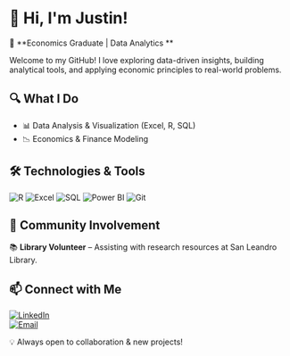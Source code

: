 # 👋 Hi, I'm Justin!  

🚀 **Economics Graduate | Data Analytics **  

Welcome to my GitHub! I love exploring data-driven insights, building analytical tools, and applying economic principles to real-world problems.  

## 🔍 What I Do  
- 📊 Data Analysis & Visualization (Excel, R, SQL)  
- 📉 Economics & Finance Modeling  

## 🛠️ Technologies & Tools  
![R](https://img.shields.io/badge/R-276DC3?style=flat&logo=r&logoColor=white)
![Excel](https://img.shields.io/badge/Excel-217346?style=flat&logo=microsoft-excel&logoColor=white)
![SQL](https://img.shields.io/badge/SQL-4479A1?style=flat&logo=postgresql&logoColor=white)
![Power BI](https://img.shields.io/badge/Power_BI-F2C811?style=flat&logo=power-bi&logoColor=black)
![Git](https://img.shields.io/badge/Git-F05032?style=flat&logo=git&logoColor=white)  

## 🤝 Community Involvement  
📚 **Library Volunteer** – Assisting with research resources at San Leandro Library.  

## 📫 Connect with Me  
[![LinkedIn](https://img.shields.io/badge/LinkedIn-0A66C2?style=flat&logo=linkedin&logoColor=white)](www.linkedin.com/in/justincornejoleon)  
[![Email](https://img.shields.io/badge/Email-D14836?style=flat&logo=gmail&logoColor=white)](mailto:your.email@example.com)


💡 Always open to collaboration & new projects!  
